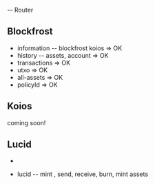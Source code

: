 -- Router

## Blockfrost

-   information -- blockfrost koios => OK
-   history -- assets, account => OK
-   transactions => OK
-   utxo => OK
-   all-assets => OK
-   policyId => OK

## Koios

coming soon!

## Lucid

- 

-   lucid -- mint , send, receive, burn, mint assets
